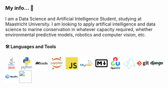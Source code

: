 ### My info... 👋

I am a Data Science and Artificial Intelligence Student, studying at Maastricht University. 
I am looking to apply artifical intelligence and data science to marine conservation in whatever capacity required, whether environmental predictive models, robotics and computer vision, etc. 

#### :hammer_and_wrench: Languages and Tools

<div>
  <img src="https://github.com/devicons/devicon/blob/master/icons/java/java-original-wordmark.svg" title="Java" alt="Java" width="40" height="40"/>&nbsp;
  <img src="https://github.com/devicons/devicon/blob/master/icons/python/python-original-wordmark.svg" title="Python" alt="Python" width="40" height="40"/>&nbsp;
<img src="https://github.com/devicons/devicon/blob/master/icons/gradle/gradle-plain-wordmark.svg" title="Gradle" alt="Gradle" width="40" height="40"/>&nbsp;
<img src="https://github.com/devicons/devicon/blob/master/icons/jupyter/jupyter-original-wordmark.svg" title="Jupyter" alt="Jupyter" width="40" height="40"/>&nbsp;
  <img src="https://github.com/devicons/devicon/blob/master/icons/javascript/javascript-original.svg" title="JavaScript" alt="JavaScript" width="40" height="40"/>&nbsp;
  <img src="https://github.com/devicons/devicon/blob/master/icons/mysql/mysql-original-wordmark.svg" title="MySQL"  alt="MySQL" width="40" height="40"/>&nbsp;
<img src="https://github.com/devicons/devicon/blob/master/icons/markdown/markdown-original.svg" title="Markdown" **alt="Markdown" width="40" height="40"/>
<img src="https://github.com/devicons/devicon/blob/master/icons/opencv/opencv-original-wordmark.svg" title="OpenCV" **alt="OpenCV" width="40" height="40"/>
<img src="https://github.com/devicons/devicon/blob/master/icons/matlab/matlab-line.svg" title="Matlab" **alt="Matlab" width="40" height="40"/>
<img src="https://github.com/devicons/devicon/blob/master/icons/git/git-original-wordmark.svg" **alt="Git" width="40" height="40"/>
<img src="https://github.com/devicons/devicon/blob/master/icons/django/django-plain-wordmark.svg" **alt="Django" width="40" height="40"/>
<img src="https://github.com/devicons/devicon/blob/master/icons/numpy/numpy-original-wordmark.svg" **alt="NumPy" width="40" height="40"/>
<img src="https://github.com/devicons/devicon/tree/master/icons/ubuntu" **alt="Ubuntu" width="40" height="40"/>
</div>
